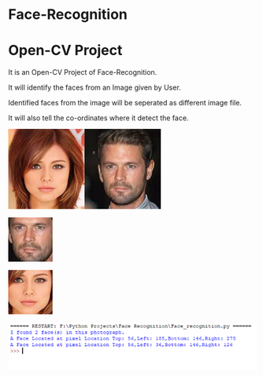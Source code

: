 # Face-Recognition
# Open-CV Project

It is an Open-CV Project of Face-Recognition.

It will identify the faces from an Image given by User.

Identified faces from the image will be seperated as different image file.

It will also tell the co-ordinates where it detect the face.

![img](https://github.com/Versatile-Vishal/Face-Recognition/blob/master/Img/stock_people.jpg)

![img](https://github.com/Versatile-Vishal/Face-Recognition/blob/master/Img/face-0.jpg)

![img](https://github.com/Versatile-Vishal/Face-Recognition/blob/master/Img/face-1.jpg)

![img](https://github.com/Versatile-Vishal/Face-Recognition/blob/master/Img/Review.png)
